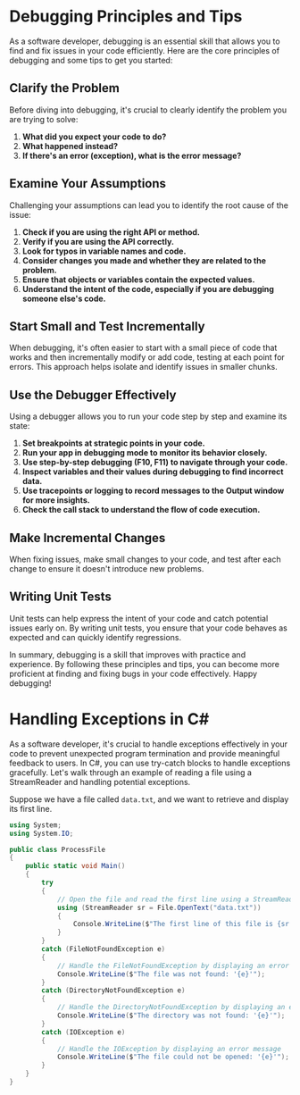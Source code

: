 # Debugging Principles and Tips

As a software developer, debugging is an essential skill that allows you to find and fix issues in your code efficiently. Here are the core principles of debugging and some tips to get you started:

## Clarify the Problem

Before diving into debugging, it's crucial to clearly identify the problem you are trying to solve:

1. **What did you expect your code to do?**
2. **What happened instead?**
3. **If there's an error (exception), what is the error message?**

## Examine Your Assumptions

Challenging your assumptions can lead you to identify the root cause of the issue:

1. **Check if you are using the right API or method.**
2. **Verify if you are using the API correctly.**
3. **Look for typos in variable names and code.**
4. **Consider changes you made and whether they are related to the problem.**
5. **Ensure that objects or variables contain the expected values.**
6. **Understand the intent of the code, especially if you are debugging someone else's code.**

## Start Small and Test Incrementally

When debugging, it's often easier to start with a small piece of code that works and then incrementally modify or add code, testing at each point for errors. This approach helps isolate and identify issues in smaller chunks.

## Use the Debugger Effectively

Using a debugger allows you to run your code step by step and examine its state:

1. **Set breakpoints at strategic points in your code.**
2. **Run your app in debugging mode to monitor its behavior closely.**
3. **Use step-by-step debugging (F10, F11) to navigate through your code.**
4. **Inspect variables and their values during debugging to find incorrect data.**
5. **Use tracepoints or logging to record messages to the Output window for more insights.**
6. **Check the call stack to understand the flow of code execution.**

## Make Incremental Changes

When fixing issues, make small changes to your code, and test after each change to ensure it doesn't introduce new problems.

## Writing Unit Tests

Unit tests can help express the intent of your code and catch potential issues early on. By writing unit tests, you ensure that your code behaves as expected and can quickly identify regressions.

In summary, debugging is a skill that improves with practice and experience. By following these principles and tips, you can become more proficient at finding and fixing bugs in your code effectively. Happy debugging!


# Handling Exceptions in C#

As a software developer, it's crucial to handle exceptions effectively in your code to prevent unexpected program termination and provide meaningful feedback to users. In C#, you can use try-catch blocks to handle exceptions gracefully. Let's walk through an example of reading a file using a StreamReader and handling potential exceptions.

Suppose we have a file called `data.txt`, and we want to retrieve and display its first line.

```csharp
using System;
using System.IO;

public class ProcessFile
{
    public static void Main()
    {
        try
        {
            // Open the file and read the first line using a StreamReader
            using (StreamReader sr = File.OpenText("data.txt"))
            {
                Console.WriteLine($"The first line of this file is {sr.ReadLine()}");
            }
        }
        catch (FileNotFoundException e)
        {
            // Handle the FileNotFoundException by displaying an error message
            Console.WriteLine($"The file was not found: '{e}'");
        }
        catch (DirectoryNotFoundException e)
        {
            // Handle the DirectoryNotFoundException by displaying an error message
            Console.WriteLine($"The directory was not found: '{e}'");
        }
        catch (IOException e)
        {
            // Handle the IOException by displaying an error message
            Console.WriteLine($"The file could not be opened: '{e}'");
        }
    }
}
